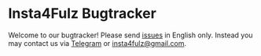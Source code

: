 # Insta4Fulz Bugtracker
Welcome to our bugtracker! Please send [issues](https://github.com/Insta4Fulz/bugs/issues) in English only. Instead you may contact us via [Telegram](https://t.me/insta4fulz) or [insta4fulz@gmail.com](mailto:insta4fulz@gmail.com).
